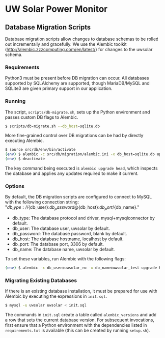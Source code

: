 # UW Solar Power Monitor

## Database Migration Scripts

Database migration scripts allow changes to database schemas to be rolled out incrementally and gracefully. We use the Alembic toolkit (http://alembic.zzzcomputing.com/en/latest/) for changes to the uwsolar schema.

### Requirements

Python3 must be present before DB migration can occur. All databases supported by SQLAlchemy are supported, though MariaDB/MySQL and SQLite3 are given primary support in our application.

### Running

The script, ```scripts/db-migrate.sh```, sets up the Python environment and passes custom DB flags to Alembic.

```bash
$ scripts/db-migrate.sh --db_host=sqlite.db
```

More fine-grained control over DB migrations can be had by directly executing Alembic.

```bash
$ source src/db/env/bin/activate
(env) $ alembic -c src/db/migration/alembic.ini -x db_host=sqlite.db upgrade head
(env) $ deactivate
```

The key command being executed is ```alembic upgrade head```, which inspects the database and applies any updates required to make it current.

### Options

By default, the DB migration scripts are configured to connect to MySQL with the following connection string: "${db_type}://${db_user}:${db_password}@${db_host}:${db_port}/${db_name}."

* db_type: The database protocol and driver, mysql+mysqlconnector by default.
* db_user: The database user, uwsolar by default.
* db_password: The database password, blank by default.
* db_host: The database hostname, localhost by default.
* db_port: The database port, 3306 by default.
* db_name: The database name, uwsolar by default.

To set these variables, run Alembic with the following flags:

```bash
(env) $ alembic -x db_user=uwsolar_ro -x db_name=uwsolar_test upgrade head
```

### Migrating Existing Databases

If there is an existing database installation, it must be prepared for use with Alembic by executing the expressions in ```init.sql```.

```bash
$ mysql -u uwsolar uwsolar < init.sql
```

The commands in ```init.sql``` create a table called ```alembic_versions``` and add a row that sets the current database version. For subsequent invocations, first ensure that a Python environment with the dependencies listed in ```requirements.txt``` is available (this can be created by running `setup.sh`).
